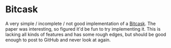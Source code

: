 # Bitcask

A very simple / incomplete / not good implementation of a
[Bitcask](https://riak.com/assets/bitcask-intro.pdf). The paper was
interesting, so figured it'd be fun to try implementing it. This is lacking all
kinds of features and has some rough edges, but should be good enough to post
to GitHub and never look at again.
